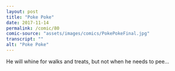 ```yaml
---
layout: post
title: "Poke Poke"
date: 2017-11-14
permalink: /comic/80
comic-source: "assets/images/comics/PokePokeFinal.jpg"
transcript: ""
alt: "Poke Poke"
---
```


He will whine for walks and treats, but not when he needs to pee...
